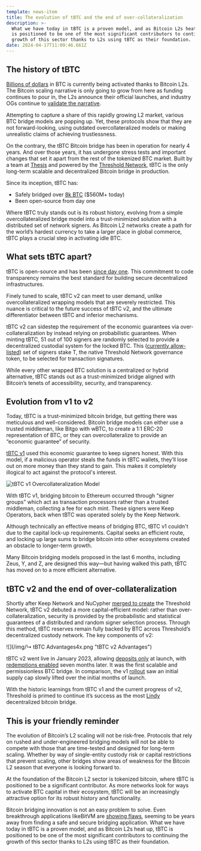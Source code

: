 ```yaml
---
template: news-item
title: The evolution of tBTC and the end of over-collateralization
description: >-
  What we have today in tBTC is a proven model, and as Bitcoin L2s heat up, tBTC
  is positioned to be one of the most significant contributors to continuing the
  growth of this sector thanks to L2s using tBTC as their foundation.
date: 2024-04-17T11:09:46.661Z
---
```

## The history of tBTC

[Billions of dollars](https://defillama.com/protocol/merlins-seal) in BTC is currently being activated thanks to Bitcoin L2s. The Bitcoin scaling narrative is only going to grow from here as funding continues to pour in, the L2s announce their official launches, and industry OGs continue to [validate the narrative](https://twitter.com/anuragarjun/status/1772721722745299352).

Attempting to capture a share of this rapidly growing L2 market, various BTC bridge models are popping up. Yet, these protocols show that they are not forward-looking, using outdated overcollateralized models or making unrealistic claims of achieving trustlessness.

On the contrary, the tBTC Bitcoin bridge has been in operation for nearly 4 years. And over those years, it has undergone stress tests and important changes that set it apart from the rest of the tokenized BTC market. Built by a team at [Thesis](https://thesis.co/) and powered by the [Threshold Network](https://threshold.network/), tBTC is the only long-term scalable and decentralized Bitcoin bridge in production. [](https://thesis.co/)

Since its inception, tBTC has:

* Safely bridged over [8k BTC](https://tbtcscan.com/) ($560M+ today)
* Been open-source from day one

Where tBTC truly stands out is its robust history, evolving from a simple overcollateralized bridge model into a trust-minimized solution with a distributed set of network signers. As Bitcoin L2 networks create a path for the world’s hardest currency to take a larger place in global commerce, tBTC plays a crucial step in activating idle BTC.

## What sets tBTC apart?

tBTC is open-source and has been [since day one](https://tbtc.network/news/2020-03-25-tbtc-is-now-fully-open-sourced/). This commitment to code transparency remains the best standard for building secure decentralized infrastructures.

Finely tuned to scale, tBTC v2 can meet to user demand, unlike overcollateralized wrapping models that are severely restricted. This nuance is critical to the future success of tBTC v2, and the ultimate differentiator between tBTC and inferior mechanisms.

tBTC v2 can sidestep the requirement of the economic guarantees via over-collateralization by instead relying on probabilistic guarantees. When minting tBTC, 51 out of 100 signers are randomly selected to provide a decentralized custodial system for the locked BTC. This ([currently allow-listed](https://docs.threshold.network/staking-and-running-a-node/tbtc-beta-stakers-program?ref=blog.threshold.network)) set of signers stake T, the native Threshold Network governance token, to be selected for transaction signatures.

While every other wrapped BTC solution is a centralized or hybrid alternative, tBTC stands out as a trust-minimized bridge aligned with Bitcoin’s tenets of accessibility, security, and transparency.

## Evolution from v1 to v2 

Today, tBTC is a trust-minimized bitcoin bridge, but getting there was meticulous and well-considered. Bitcoin bridge models can either use a trusted middleman, like Bitgo with wBTC, to create a 1:1 ERC-20 representation of BTC, or they can overcollateralize to provide an “economic guarantee” of security.

[](https://tbtc.network/news/2020-03-09-tbtc-101/)[tBTC v1](https://tbtc.network/news/2020-03-09-tbtc-101/) used this economic guarantee to keep signers honest. With this model, if a malicious operator steals the funds in tBTC wallets, they’ll lose out on more money than they stand to gain. This makes it completely illogical to act against the protocol's interest. 

![](/img/v2.png "tBTC v1 Overcollateralization Model")

With tBTC v1, bridging bitcoin to Ethereum occurred through “signer groups” which act as transaction processors rather than a trusted middleman, collecting a fee for each mint. These signers were Keep Operators, back when tBTC was operated solely by the Keep Network.

Although technically an effective means of bridging BTC, tBTC v1 couldn't due to the capital lock-up requirements. Capital seeks an efficient route, and locking up large sums to bridge bitcoin into other ecosystems created an obstacle to longer-term growth.

Many Bitcoin bridging models proposed in the last 6 months, including Zeus, Y, and Z, are designed this way—but having walked this path, tBTC has moved on to a more efficient alternative.

## tBTC v2 and the end of over-collateralization

Shortly after Keep Network and NuCypher [m﻿erged to create](https://www.coinbase.com/en-es/cloud/discover/protocol-guides/guide-to-threshold#:~:text=As%20a%20milestone%20in%20crypto,tools%20and%20distributed%20node%20network.) the Threshold Network, tBTC v2 debuted a more capital-efficient model: rather than over-collateralization, security is provided by the probabilistic and statistical guarantees of a distributed and random signer selection process. Through this method, tBTC reserves remain fully backed by BTC across Threshold’s decentralized custody network. The key components of v2:

![](/img/↳ tBTC Advantages4x.png "tBTC v2 Advantages")

tBTC v2 went live in January 2023, a﻿llowing [deposits only](https://blog.threshold.network/thresholds-tbtc-launches-minting-for-only-decentralized-permissionless-scalable-btc-bridge-to-defi/) at launch, with [redemptions enabled](https://blog.threshold.network/fulfilling-vitaliks-prophecy/) seven months later. It was the first scalable and permissionless BTC bridge. In comparison, the v1 [rollout](https://tbtc.network/news/2020-09-22-tbtc-is-live/) saw an initial supply cap slowly lifted over the initial months of launch.

With the historic learnings from tBTC v1 and the current progress of v2, Threshold is primed to continue it’s success as the most [L﻿indy](<https://en.wikipedia.org/wiki/Lindy_effect#:~:text=The%20Lindy%20effect%20(also%20known,proportional%20to%20their%20current%20age.>) decentralized bitcoin bridge.[](<https://en.wikipedia.org/wiki/Lindy_effect#:~:text=The%20Lindy%20effect%20(also%20known,proportional%20to%20their%20current%20age.>)

## This is your friendly reminder

The evolution of Bitcoin’s L2 scaling will not be risk-free. Protocols that rely on rushed and under-engineered bridging models will not be able to compete with those that are time-tested and designed for long-term scaling. Whether by way of single-entity custody risk or capital restrictions that prevent scaling, other bridges show areas of weakness for the Bitcoin L2 season that everyone is looking forward to.

At the foundation of the Bitcoin L2 sector is tokenized bitcoin, where tBTC is positioned to be a significant contributor. As more networks look for ways to activate BTC capital in their ecosystem, tBTC will be an increasingly attractive option for its robust history and functionality.

Bitcoin bridging innovation is not an easy problem to solve. Even breakthrough applications likeBitVM are [showing flaws](https://medium.com/@twhittle/bitvm-bridges-considered-unsafe-9e1ce75c8176), seeming to be years away from finding a safe and secure bridging application. What we have today in tBTC is a proven model, and as Bitcoin L2s heat up, tBTC is positioned to be one of the most significant contributors to continuing the growth of this sector thanks to L2s using tBTC as their foundation.
